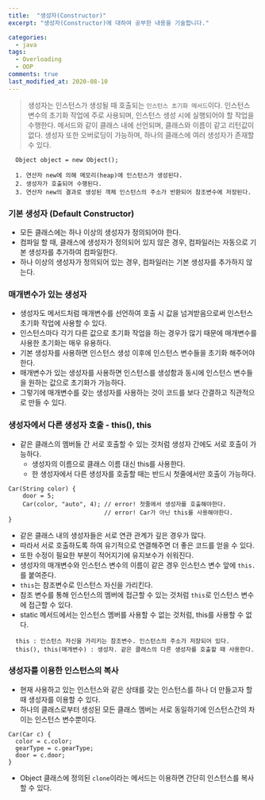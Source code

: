 ```yaml
---
title:  "생성자(Constructor)"
excerpt: "생성자(Constructor)에 대하여 공부한 내용을 기술합니다."

categories:
  - java
tags:
  - Overloading
  - OOP
comments: true
last_modified_at: 2020-08-10
---
```


> 생성자는 인스턴스가 생성될 때 호출되는 `인스턴스 초기화 메서드`이다.
> 인스턴스 변수의 초기화 작업에 주로 사용되며, 인스턴스 생성 시에 실행되어야 할 작업을 수행한다.
> 메서드와 같이 클래스 내에 선언되며, 클래스와 이름이 같고 리턴값이 없다.
> 생성자 또한 오버로딩이 가능하며, 하나의 클래스에 여러 생성자가 존재할 수 있다.

```
  Object object = new Object();

  1. 연산자 new에 의해 메모리(heap)에 인스턴스가 생성된다.
  2. 생성자가 호출되어 수행된다.
  3. 연산자 new의 결과로 생성된 객체 인스턴스의 주소가 반환되어 참조변수에 저장된다.
```

### 기본 생성자 (Default Constructor)
* 모든 클래스에는 하나 이상의 생성자가 정의되어야 한다.
* 컴파일 할 때, 클래스에 생성자가 정의되어 있지 않은 경우, 컴파일러는 자동으로 기본 생성자를 추가하여 컴파일한다.
* 하나 이상의 생성자가 정의되어 있는 경우, 컴파일러는 기본 생성자를 추가하지 않는다.

### 매개변수가 있는 생성자
* 생성자도 메서드처럼 매개변수를 선언하여 호출 시 값을 넘겨받음으로써 인스턴스 초기화 작업에 사용할 수 있다.
* 인스턴스마다 각기 다른 값으로 초기화 작업을 하는 경우가 많기 때문에 매개변수를 사용한 초기화는 매우 유용하다.
* 기본 생성자를 사용하면 인스턴스 생성 이후에 인스턴스 변수들을 초기화 해주어야 한다.
* 매개변수가 있는 생성자를 사용하면 인스턴스를 생성함과 동시에 인스턴스 변수들을 원하는 값으로 초기화가 가능하다.
* 그렇기에 매개변수를 갖는 생성자를 사용하는 것이 코드를 보다 간결하고 직관적으로 만들 수 있다.

### 생성자에서 다른 생성자 호출 - this(), this
* 같은 클래스의 멤버들 간 서로 호출할 수 있는 것처럼 생성자 간에도 서로 호출이 가능하다.
  - 생성자의 이름으로 클래스 이름 대신 this를 사용한다.
  - 한 생성자에서 다른 생성자를 호출할 때는 반드시 첫줄에서만 호출이 가능하다.

```
Car(String color) {
    door = 5;
    Car(color, "auto", 4); // error! 첫줄에서 생성자를 호출해야한다.
                           // error! Car가 아닌 this를 사용해야한다.
}
```

* 같은 클래스 내의 생성자들은 서로 연관 관계가 깊은 경우가 많다.
* 따라서 서로 호출하도록 하여 유기적으로 연결해주면 더 좋은 코드를 얻을 수 있다.
* 또한 수정이 필요한 부분이 적어지기에 유지보수가 쉬워진다.
* 생성자의 매개변수와 인스턴스 변수의 이름이 같은 경우 인스턴스 변수 앞에 `this.`를 붙여준다.
* `this`는 참조변수로 인스턴스 자신을 가리킨다. 
* 참조 변수를 통해 인스턴스의 멤버에 접근할 수 있는 것처럼 `this`로 인스턴스 변수에 접근할 수 있다.
* static 메서드에서는 인스턴스 멤버를 사용할 수 없는 것처럼, this를 사용할 수 없다. 

```
  this : 인스턴스 자신을 가리키는 참조변수. 인스턴스의 주소가 저장되어 있다.
  this(), this(매개변수) : 생성자. 같은 클래스의 다른 생성자를 호출할 때 사용한다.
```

### 생성자를 이용한 인스턴스의 복사
* 현재 사용하고 있는 인스턴스와 같은 상태를 갖는 인스턴스를 하나 더 만들고자 할 때 생성자를 이용할 수 있다.
* 하나의 클래스로부터 생성된 모든 클래스 멤버는 서로 동일하기에 인스턴스간의 차이는 인스턴스 변수뿐이다.

```
Car(Car c) {
  color = c.color;
  gearType = c.gearType;
  door = c.door;
}
```

* Object 클래스에 정의된 `clone`이라는 메서드는 이용하면 간단히 인스턴스를 복사할 수 있다.